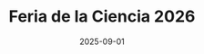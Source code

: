 ---
layout: evento
title: "Feria de la Ciencia 2026"
date: 2025-09-01
time: "8:00 AM - 4:00 PM"
location: "Auditorio Principal"
organizer: "Departamento de Ciencias"
image: "https://images.unsplash.com/photo-1451187580459-43490279c0fa?w=800"
description: "Muestra de proyectos científicos"
---